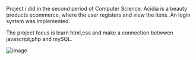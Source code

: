 Project i did in the second period of Computer Science. Acidia is a beauty products ecommerce, where the user registers and view the itens. An login system was implemented. 

The project focus is learn html,css and make a connection betwwen javascript,php and mySQL.

![image](https://github.com/user-attachments/assets/202ee016-ed82-4ae5-8f93-3026efe5b13f)



